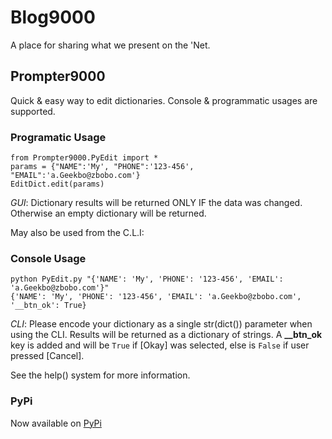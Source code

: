 # Blog9000
A place for sharing what we present on the 'Net.

## Prompter9000
Quick &amp; easy way to edit dictionaries. Console & programmatic usages are supported.

### Programatic Usage

```
from Prompter9000.PyEdit import *
params = {"NAME":'My', "PHONE":'123-456', "EMAIL":'a.Geekbo@zbobo.com'}
EditDict.edit(params)
```
*GUI*:  Dictionary results will be returned ONLY IF the data was changed. Otherwise an empty dictionary will be returned.

May also be used from the C.L.I:

### Console Usage

```
python PyEdit.py "{'NAME': 'My', 'PHONE': '123-456', 'EMAIL': 'a.Geekbo@zbobo.com'}"
{'NAME': 'My', 'PHONE': '123-456', 'EMAIL': 'a.Geekbo@zbobo.com', '__btn_ok': True}
```

*CLI*: Please encode your dictionary as a single str(dict()) parameter when using the CLI. Results will be returned as a dictionary of strings.
A **__btn_ok** key is added and will be `True` if [Okay] was selected, else is `False` if user pressed [Cancel].

See the help() system for more information.

### PyPi

Now available on [PyPi](https://pypi.org/project/Prompter9000/)

